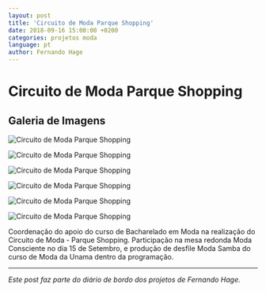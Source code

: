 ```yaml
---
layout: post
title: 'Circuito de Moda Parque Shopping'
date: 2018-09-16 15:00:00 +0200
categories: projetos moda
language: pt
author: Fernando Hage
---
```


# Circuito de Moda Parque Shopping

## Galeria de Imagens

![Circuito de Moda Parque Shopping](/assets/images/circuito-de-moda-parque-shopping-01.jpg)

![Circuito de Moda Parque Shopping](/assets/images/circuito-de-moda-parque-shopping-02.jpg)

![Circuito de Moda Parque Shopping](/assets/images/circuito-de-moda-parque-shopping-03.jpg)

![Circuito de Moda Parque Shopping](/assets/images/circuito-de-moda-parque-shopping-04.jpg)

![Circuito de Moda Parque Shopping](/assets/images/circuito-de-moda-parque-shopping-05.jpg)

![Circuito de Moda Parque Shopping](/assets/images/circuito-de-moda-parque-shopping-06.jpg)

Coordenação do apoio do curso de Bacharelado em Moda na realização do Circuito de Moda - Parque Shopping. Participação na mesa redonda Moda Consciente no dia 15 de Setembro, e produção de desfile Moda Samba do curso de Moda da Unama dentro da programação.

---

*Este post faz parte do diário de bordo dos projetos de Fernando Hage.*